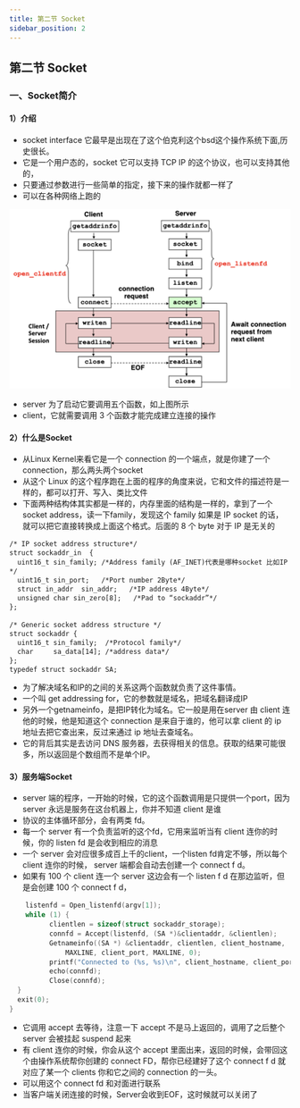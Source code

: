 ```yaml
---
title: 第二节 Socket
sidebar_position: 2
---
```


## 第二节 Socket

### 一、Socket简介

#### 1）介绍

- socket interface 它最早是出现在了这个伯克利这个bsd这个操作系统下面,历史很长。
- 它是一个用户态的，socket 它可以支持 TCP IP 的这个协议，也可以支持其他的，
- 只要通过参数进行一些简单的指定，接下来的操作就都一样了
- 可以在各种网络上跑的

![截屏2023-04-12 22.44.43](./2-Socket.assets/%E6%88%AA%E5%B1%8F2023-04-12%2022.44.43.png)

- server 为了启动它要调用五个函数，如上图所示
- client，它就需要调用 3 个函数才能完成建立连接的操作

#### 2）什么是Socket

- 从Linux Kernel来看它是一个 connection 的一个端点，就是你建了一个connection，那么两头两个socket
- 从这个 Linux 的这个程序跑在上面的程序的角度来说，它和文件的描述符是一样的，都可以打开、写入、类比文件
- 下面两种结构体其实都是一样的，内存里面的结构是一样的，拿到了一个 socket address，读一下family，发现这个 family 如果是 IP socket 的话，就可以把它直接转换成上面这个格式。后面的 8 个 byte 对于 IP 是无关的

```
/* IP socket address structure*/
struct sockaddr_in  {
  uint16_t sin_family; /*Address family (AF_INET)代表是哪种socket 比如IP */
  uint16_t sin_port;   /*Port number 2Byte*/
  struct in_addr  sin_addr;   /*IP address 4Byte*/
  unsigned char sin_zero[8];   /*Pad to “sockaddr”*/
};

/* Generic socket address structure */
struct sockaddr {
  uint16_t sin_family;  /*Protocol family*/
  char     sa_data[14]; /*address data*/
};
typedef struct sockaddr SA;

```

- 为了解决域名和IP的之间的关系这两个函数就负责了这件事情。
- 一个叫 get addressing for，它的参数就是域名，把域名翻译成IP
- 另外一个getnameinfo，是把IP转化为域名。它一般是用在server 由 client 连他的时候，他是知道这个 connection 是来自于谁的，他可以拿 client 的 ip 地址去把它查出来，反过来通过 ip 地址去查域名。
- 它的背后其实是去访问 DNS 服务器，去获得相关的信息。获取的结果可能很多，所以返回是个数组而不是单个IP。

#### 3）服务端Socket

-  server 端的程序，一开始的时候，它的这个函数调用是只提供一个port，因为 server 永远是服务在这台机器上，你并不知道 client 是谁
- 协议的主体循环部分，会有两类 fd。
- 每一个 server 有一个负责监听的这个fd，它用来监听当有 client 连你的时候，你的 listen fd 是会收到相应的消息
- 一个 server 会对应很多成百上千的client，一个listen fd肯定不够，所以每个 client 连你的时候， server 端都会自动去创建一个 connect f d。
- 如果有 100 个 client 连一个 server 这边会有一个 listen f d 在那边监听，但是会创建 100 个 connect f d，

```c
 	listenfd = Open_listenfd(argv[1]);
 	while (1) {
 	      clientlen = sizeof(struct sockaddr_storage);
 	      connfd = Accept(listenfd, (SA *)&clientaddr, &clientlen);
 	      Getnameinfo((SA *) &clientaddr, clientlen, client_hostname, 
 			  MAXLINE, client_port, MAXLINE, 0);
 	      printf("Connected to (%s, %s)\n", client_hostname, client_port);
 	      echo(connfd);
  	      Close(connfd);
  }
  exit(0);
}
```

- 它调用 accept 去等待，注意一下 accept 不是马上返回的，调用了之后整个 server 会被挂起 suspend 起来
- 有 client 连你的时候，你会从这个 accept 里面出来，返回的时候，会带回这个由操作系统帮你创建的 connect FD，帮你已经建好了这个 connect f d 就对应了某一个 clients 你和它之间的 connection 的一头。
- 可以用这个 connect fd 和对面进行联系
- 当客户端关闭连接的时候，Server会收到EOF，这时候就可以关闭了

